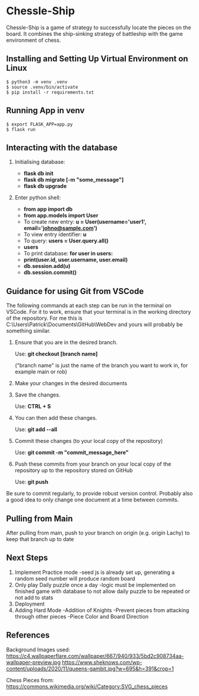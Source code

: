 # Chessle-Ship
Chessle-Ship is a game of strategy to successfully locate the pieces on the board. It combines the ship-sinking strategy of battleship with the game environment of chess.

## Installing and Setting Up Virtual Environment on Linux
    $ python3 -m venv .venv
    $ source .venv/bin/activate
    $ pip install -r requirements.txt
    
## Running App in venv
    $ export FLASK_APP=app.py
    $ flask run

## Interacting with the database
1. Initialising database:
   * **flask db init**
   * **flask db migrate [-m "some_message"]**
   * **flask db upgrade**

2. Enter python shell:
   * **from app import db**
   * **from app.models import User**
   * To create new entry: **u = User(username='user1', email='johno@sample.com')**
   * To view entry identifier: **u**
   * To query: **users = User.query.all()**
   *    **users**
   * To print database: **for user in users:**
   *    **print(user.id, user.username, user.email)**
   * **db.session.add(u)**
   * **db.session.commit()**


## Guidance for using Git from VSCode
The following commands at each step can be run in the terminal on VSCode. For it to work, ensure that your terminal is in the working directory of the repository. For me this is C:\Users\Patrick\Documents\GitHub\WebDev and yours will probably be something similar.

1. Ensure that you are in the desired branch.

   Use: **git checkout [branch name]**

   ("branch name" is just the name of the branch you want to work in, for example main or rob)


2. Make your changes in the desired documents


3. Save the changes.

   Use: **CTRL + S**


4. You can then add these changes.

   Use: **git add --all**


5. Commit these changes (to your local copy of the repository)

   Use: **git commit -m "commit_message_here"**


6. Push these commits from your branch on your local copy of the repository up to the repository stored on GitHub

   Use: **git push**


Be sure to commit regularly, to provide robust version control. Probably also a good idea to only change one document at a time between commits.

## Pulling from Main
After pulling from main, push to your branch on origin (e.g. origin Lachy) to keep that branch up to date
## Next Steps
1. Implement Practice mode 
    -seed js is already set up, generating a random seed number will produce random board
2. Only play Daily puzzle once a day
    -logic must be implemented on finished game with database to not allow daily puzzle to be repeated or not add to stats
3. Deployment
4. Adding Hard Mode
    -Addition of Knights
    -Prevent pieces from attacking through other pieces
    -Piece Color and Board Direction
## References
Background Images used:
https://c4.wallpaperflare.com/wallpaper/667/940/933/5bd2c908734aa-wallpaper-preview.jpg
https://www.sheknows.com/wp-content/uploads/2020/11/queens-gambit.jpg?w=695&h=391&crop=1

Chess Pieces from:
https://commons.wikimedia.org/wiki/Category:SVG_chess_pieces
